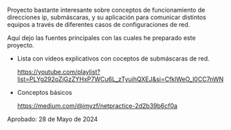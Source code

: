 Proyecto bastante interesante sobre conceptos de funcionamiento de direcciones ip, submáscaras,
y su aplicación para comunicar distintos equipos a través de diferentes casos de configuraciones de red.


Aquí dejo las fuentes principales con las cuales he preparado este proyecto.

- Lista con vídeos explicativos con coceptos de submáscaras de red.

  https://youtube.com/playlist?list=PLYg292oZjGzZYHxP7WCu6L_zTyuihQXEJ&si=CfklWeO_l0CC7nWN

- Conceptos básicos

    https://medium.com/@imyzf/netpractice-2d2b39b6cf0a

Aprobado:
  28 de Mayo de 2024

